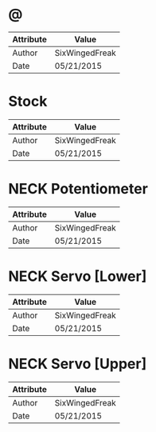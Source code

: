 # @
| Attribute | Value |
| ---  | ---     |
| Author | SixWingedFreak |
| Date | 05/21/2015 |
# Stock
| Attribute | Value |
| ---  | ---     |
| Author | SixWingedFreak |
| Date | 05/21/2015 |
# NECK Potentiometer
| Attribute | Value |
| ---  | ---     |
| Author | SixWingedFreak |
| Date | 05/21/2015 |
# NECK Servo [Lower]
| Attribute | Value |
| ---  | ---     |
| Author | SixWingedFreak |
| Date | 05/21/2015 |
# NECK Servo [Upper]
| Attribute | Value |
| ---  | ---     |
| Author | SixWingedFreak |
| Date | 05/21/2015 |
